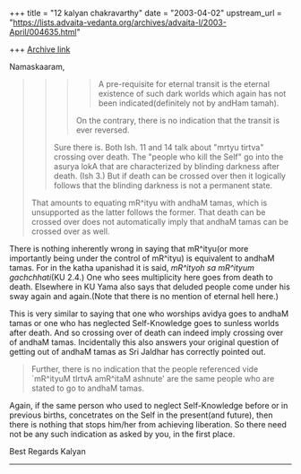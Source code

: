 +++
title = "12 kalyan chakravarthy"
date = "2003-04-02"
upstream_url = "https://lists.advaita-vedanta.org/archives/advaita-l/2003-April/004635.html"

+++
[Archive link](https://lists.advaita-vedanta.org/archives/advaita-l/2003-April/004635.html)

Namaskaaram,

> > > > A pre-requisite for eternal transit is the eternal existence of
> > > > such dark worlds which again has not been indicated(definitely not
>by andHam
> > > > tamah).
> > >
> > > On the contrary, there is no indication that the transit is ever
>reversed.
> >
> > Sure there is.  Both Ish. 11 and 14 talk about "mrtyu tirtva" crossing
> > over death.  The "people who kill the Self" go into the asurya lokA
> > that are characterized by blinding darkness after death.  (Ish 3.)  But
>if
> > death can be crossed over then it logically follows that the blinding
> > darkness is not a permanent state.
>
>That amounts to equating mR^ityu with andhaM tamas, which is unsupported
as the latter follows the former.  That death can be crossed over
>does not
>automatically imply that andhaM tamas can be crossed over as well.

There is nothing inherently wrong in saying that mR^ityu(or more
importantly being under the control of mR^ityu) is equivalent to
andhaM tamas. For in the katha upanishad it is said, *mR^ityoh sa
mR^ityum gachchhati*(KU 2.4.) One who sees multiplicity here goes
from death to death. Elsewhere in KU Yama also says that deluded
people come under his sway again and again.(Note that there is no
mention of eternal hell here.)

This is very similar to saying that one who worships avidya goes to
andhaM tamas or one who has neglected Self-Knowledge goes to sunless
worlds after death. And so crossing over of death can indeed imply
crossing over of andhaM tamas. Incidentally this also answers your
original question of getting out of andhaM tamas as Sri Jaldhar has
correctly pointed out.

>Further, there is no indication that the people referenced vide `mR^ityuM
>tIrtvA amR^itaM ashnute' are the same people who are stated to go to
>andhaM tamas.

Again, if the same person who used to neglect Self-Knowledge before
or in previous births, concetrates on the Self in the present(and
future), then there is nothing that stops him/her from achieving
liberation. So there need not be any such indication as asked by
you, in the first place.


Best Regards
Kalyan





_________________________________________________________________

